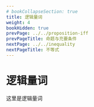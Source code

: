 ```yaml
---
# bookCollapseSection: true
title: 逻辑量词
weight: 4
bookHidden: true
prevPage: ../../proposition-iff
prevPageTitle: 命题与充要条件
nextPage: ../../inequality
nextPageTitle: 不等式
---
```


# 逻辑量词

这里是逻辑量词